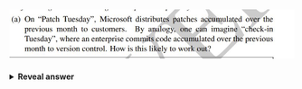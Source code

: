 ## <img src="../../../../../media/paste-5ace531001a021dc46b0c85532954f73b581bcea.jpg">
<details>
<summary><b>Reveal answer</b></summary>
<img src="../../../../../media/paste-3c8edcf06cf6d910b071428894ec6ead573320dd.jpg"><br>Integration hell!
</details>
